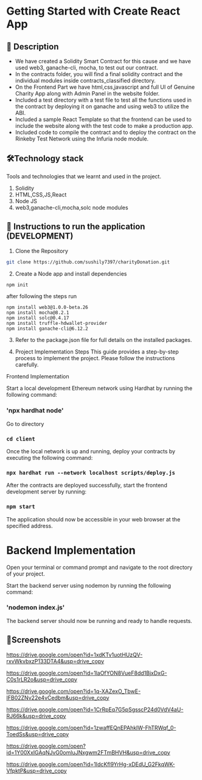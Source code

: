 # Getting Started with Create React App

## 📃 Description

* We have created a Solidity Smart Contract for this cause and we have used web3, ganache-cli, mocha, to test out our contract.
* In the contracts folder, you will find a final solidity contract and the individual modules inside contracts_classified directory.
* On the Frontend Part we have html,css,javascript and full UI of Genuine Charity App along with Admin Panel in the website folder.
* Included a test directory with a test file to test all the functions used in the contract by deploying it on ganache and using web3 to utilize the ABI.
* Included a sample React Template so that the frontend can be used to include the website along with the test code to make a production app.
* Included code to compile the contract and to deploy the contract on the Rinkeby Test Network using the Infuria node module.

## 🛠Technology stack
Tools and technologies that we learnt and used in the project.
1. Solidity
2. HTML,CSS,JS,React
3. Node JS
4. web3,ganache-cli,mocha,solc node modules

## 🚀 Instructions to run the application (DEVELOPMENT)

1. Clone the Repository
```bash
git clone https://github.com/sushily7397/charityDonation.git
```
2. Create a Node app and install dependencies
```bash
npm init
```

after following the steps run 
```
npm install web3@1.0.0-beta.26
npm install mocha@8.2.1
npm install solc@0.4.17
npm install truffle-hdwallet-provider
npm install ganache-cli@6.12.2
```
3. Refer to the package.json file for full details on the installed packages.


4. Project Implementation Steps
This guide provides a step-by-step process to implement the project. Please follow the instructions carefully.

Frontend Implementation

Start a local development Ethereum network using Hardhat by running the following command:
### 'npx hardhat node'

Go to directory
### `cd client`

Once the local network is up and running, deploy your contracts by executing the following command:
### `npx hardhat run --network localhost scripts/deploy.js`

After the contracts are deployed successfully, start the frontend development server by running:
### `npm start`

The application should now be accessible in your web browser at the specified address.

# Backend Implementation
Open your terminal or command prompt and navigate to the root directory of your project.

Start the backend server using nodemon by running the following command:
### 'nodemon index.js'
The backend server should now be running and ready to handle requests.


## 🎨Screenshots
https://drive.google.com/open?id=1xdKTv1uotHUzQV-rxvWkvbxzP133DTA4&usp=drive_copy

https://drive.google.com/open?id=1laOfYON8VueF8dd1BjxDxG-C0s1rLR2o&usp=drive_copy

https://drive.google.com/open?id=1q-XAZexO_TbwE-IFB02ZNv22e4vCedbm&usp=drive_copy

https://drive.google.com/open?id=1CrRpEq7G5pSgsscP24d0VdV4aU-RJ66k&usp=drive_copy

https://drive.google.com/open?id=1zwaffEQnEPAhkIW-FhTRWqf_0-ToedSs&usp=drive_copy

https://drive.google.com/open?id=1Y00XxIGAqNJvG0omluJNxgwm2FTmBHVH&usp=drive_copy

https://drive.google.com/open?id=1IdcKfl9YrHg-xDEdU_G2FkqWK-VfpktP&usp=drive_copy
